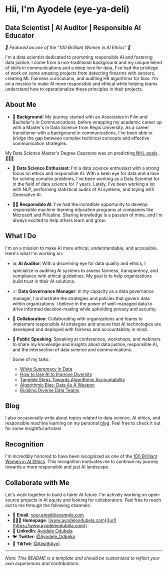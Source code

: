 
# Hii, I'm Ayodele (eye-ya-deli)

## Data Scientist | AI Auditor  | Responsible AI Educator

_🌟 Featured as one of the "100 Brilliant Women in AI Ethics" 🌟_

I'm a data scientist dedicated to promoting responsible AI and fostering data justice. I come from a non-traditional background and my unique blend of skills in communications and a deep love for data, I've had the privilege of work on some amazing projects from detecting firearms with sensors, creating ML Fairness curriculums, and auditing HR algorithms for bias. I'm on a mission to make AI more responsible and ethical while helping teams understand how to operationalize these principles in their projects.

## About Me

- 🧬 **Background**: My journey started with an Associates in Film and Bachelor's in Communications, before wrapping my academic career up with a Master's in Data Science from Regis University. As a career transitioner with a background in communications, I've been able to  bridge the gap between complex technical concepts and effective communication strategies.

My Data Science Master's Degree Capstone was on predicting[ NHL goals](https://github.com/Ayodeleohh/hockeyGoals). 🏒🥅🚨

- 🤖 **Data Science Enthusiast**: I'm a data science enthusiast with a strong focus on ethics and responsible AI. With a keen eye for data and a love for solving complex problems, I've been working as a Data Scientist for in the field of data science for 7 years. Lately, I've been working a lot with NLP, performing statistical audits of AI systems, and toying with Generative AI.

- 👩‍🏫 **Responsible AI**: I've had the incredible opportunity to develop responsible machine learning education programs at companies like Microsoft and Priceline. Sharing knowledge is a passion of mine, and I'm always excited to help others learn and grow.

## What I Do

I'm on a mission to make AI more ethical, understandable, and accessible. Here's what I'm working on:

- 📊 **AI Auditor**: With a discerning eye for data quality and ethics, I specialize in auditing AI systems to assess fairness, transparency, and compliance with ethical guidelines. My goal is to help organizations build trust in their AI solutions.
  
- 📈 **Data Governance Manager**: In my capacity as a data governance manager, I orchestrate the strategies and policies that govern data within organizations. I believe in the power of well-managed data to drive informed decision-making while upholding privacy and security.

- 🤝 **Collaboration**: Collaborating with organizations and teams to implement responsible AI strategies and ensure that AI technologies are developed and deployed with fairness and accountability in mind.

- 📢 **Public Speaking**: Speaking at conferences, workshops, and webinars to share my knowledge and insights about data justice, responsible AI, and the intersection of data science and communications.

  Some of my talks:
  - [White Supremacy in Data]([url](https://youtu.be/jete1vyYsuc?si=GCfgP0NTEB7gxJ5M))
  - [How to Use AI to Improve Diversity]([url](https://youtu.be/2ZmwrxyK6Io?si=sQ84j72jtEfVw8Aj))
  - [Tangible Steps Towards Algorithmic Accountability]([url](https://youtu.be/DXD4FeeRETg?si=pTyTvSbRyC4QjMfV))
  - [Algorithmic Bias: Data As A Weapon]([url](https://youtu.be/SaVxBpCa490?si=uZinYHi7PmhtJhtO))
  - [Building Diverse Data Teams]([url](https://youtu.be/n_3xeBKinpQ?si=fNVrh3_7E_Uxgzkc))


## Blog
I also occasionally write about topics related to data science, AI ethics, and responsible machine learning on my personal [blog]([url](https://www.ayodeleodubela.com/blog)). Feel free to check it out for some insightful articles!

## Recognition

I'm incredibly honored to have been recognized as one of the [100 Brilliant Women in AI Ethics]([url](https://womeninaiethics.org/the-list/of-2021/)). This recognition motivates me to continue my journey towards a more responsible and just AI landscape.

## Collaborate with Me

Let's work together to build a fairer AI future. I'm actively working on open-source projects in AI equity and looking for collaborators.
Feel free to reach out to me through the following channels:

- 📧 **Email**: [your.email@example.com](mailto:your.email@example.com)
- 👩🏾‍💻 **Homepage**: [www.ayodeleodubela.com]([url](https://www.ayodeleodubela.com))
- 💼 **LinkedIn**: [Ayodele Odubela](https://www.linkedin.com/in/ayodele-odubela/)
- 🐦 **Twitter**: [@Ayodele_Odbeka](https://twitter.com/Ayodele_Odubela)
- 🎥 **TikTok**: [@AIwithAyo](https://www.tiktok.com/@aiwithayo))


---

*Note: This README is a template and should be customized to reflect your own experiences and contributions.*



